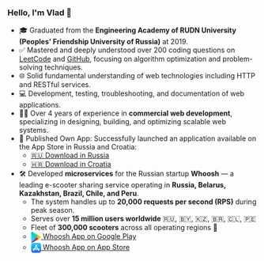 ### Hello, I'm Vlad 👋  
- 🎓 Graduated from the **Engineering Academy of RUDN University (Peoples' Friendship University of Russia)** at 2019.
- ✅ Mastered and deeply understood over 200 coding questions on [LeetCode](https://leetcode.com/baydinvladislav/) and [GitHub](https://github.com/baydinvladislav/cracking-interview), focusing on algorithm optimization and problem-solving techniques.
- 🌐 Solid fundamental understanding of web technologies including HTTP and RESTful services.
- 💻 Development, testing, troubleshooting, and documentation of web applications.  
- 👨‍💻 Over 4 years of experience in **commercial web development**, specializing in designing, building, and optimizing scalable web systems.
- 📱 Published Own App: Successfully launched an application available on the App Store in Russia and Croatia:  
  - [🇷🇺 Download in Russia](https://apps.apple.com/ru/app/ascoach/id6452119737)  
  - [🇭🇷 Download in Croatia](https://apps.apple.com/hr/app/ascoach/id6452119737)  
- 🛠️ Developed **microservices** for the Russian startup **Whoosh** — a leading e-scooter sharing service operating in **Russia, Belarus, Kazakhstan, Brazil, Chile, and Peru**.  
  - The system handles up to **20,000 requests per second (RPS)** during peak season.  
  - Serves over **15 million users worldwide** 🇷🇺, 🇧🇾, 🇰🇿, 🇧🇷, 🇨🇱, 🇵🇪
  - Fleet of **300,000 scooters** across all operating regions 🛴
  - <a href="https://play.google.com/store/apps/details?id=com.punicapp.whoosh&hl=en" target="_blank">
      <img src="./google-play.png" alt="Google Play" width="20" style="vertical-align:middle"> Whoosh App on Google Play
    </a>
  - <a href="https://apps.apple.com/app/id1418412616" target="_blank">
      <img src="./app-store.png" alt="App Store" width="20" style="vertical-align:middle"> Whoosh App on App Store
    </a>
